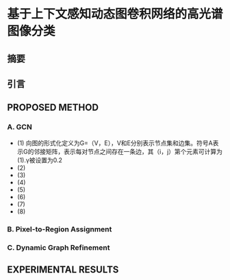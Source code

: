 # 基于上下文感知动态图卷积网络的高光谱图像分类
## 摘要
## 引言 
## PROPOSED METHOD
### A. GCN
- (1) 向图的形式化定义为G=（V，E），V和E分别表示节点集和边集。符号A表示G的邻接矩阵，表示每对节点之间存在一条边，其（i，j）第个元素可计算为(1).γ被设置为0.2
- (2)
- (3)
- (4)
- (5)
- (6)
- (7)
- (8)
### B. Pixel-to-Region Assignment
### C. Dynamic Graph Refinement
##  EXPERIMENTAL RESULTS
